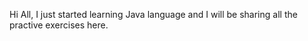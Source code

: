 Hi All,
I just started learning Java language and I will be sharing all the practive exercises here.
